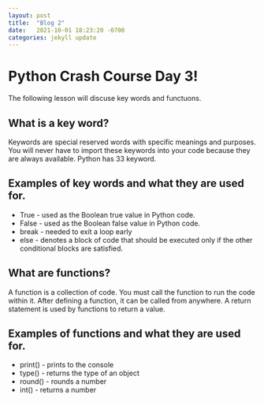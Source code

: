 ```yaml
---
layout: post
title:  "Blog 2"
date:   2021-10-01 18:23:20 -0700
categories: jekyll update
---
```

# Python Crash Course Day 3!
The following lesson will discuse key words and functuons.

## What is a key word? 
Keywords are special reserved words with specific meanings and purposes. You will never have to import these keywords into your code because they are always available. Python has 33 keyword. 

## Examples of key words and what they are used for.
* True - used as the Boolean true value in Python code. 
* False - used as the Boolean false value in Python code. 
* break - needed to exit a loop early
* else - denotes a block of code that should be executed only if the other conditional blocks are satisfied.

## What are functions?
A function is a collection of code. You must call the function to run the code within it. After defining a function, it can be called from anywhere. A return statement is used by functions to return a value.

## Examples of functions and what they are used for.
* print() - prints to the console 
* type() - returns the type of an object 
* round() - rounds a number 
* int() - returns a number 

